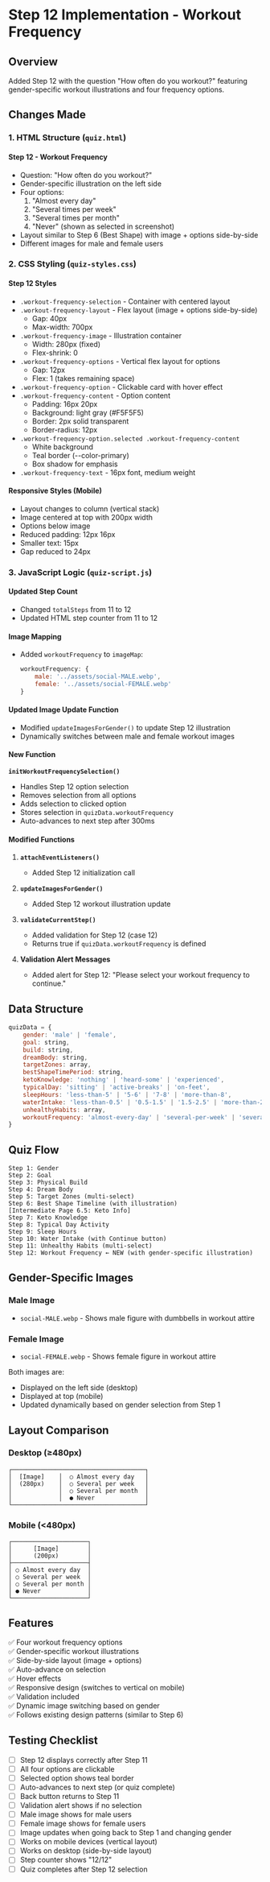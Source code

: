 # Step 12 Implementation - Workout Frequency

## Overview
Added Step 12 with the question "How often do you workout?" featuring gender-specific workout illustrations and four frequency options.

## Changes Made

### 1. HTML Structure (`quiz.html`)

#### Step 12 - Workout Frequency
- Question: "How often do you workout?"
- Gender-specific illustration on the left side
- Four options:
  1. "Almost every day"
  2. "Several times per week"
  3. "Several times per month"
  4. "Never" (shown as selected in screenshot)
- Layout similar to Step 6 (Best Shape) with image + options side-by-side
- Different images for male and female users

### 2. CSS Styling (`quiz-styles.css`)

#### Step 12 Styles
- `.workout-frequency-selection` - Container with centered layout
- `.workout-frequency-layout` - Flex layout (image + options side-by-side)
  - Gap: 40px
  - Max-width: 700px
- `.workout-frequency-image` - Illustration container
  - Width: 280px (fixed)
  - Flex-shrink: 0
- `.workout-frequency-options` - Vertical flex layout for options
  - Gap: 12px
  - Flex: 1 (takes remaining space)
- `.workout-frequency-option` - Clickable card with hover effect
- `.workout-frequency-content` - Option content
  - Padding: 16px 20px
  - Background: light gray (#F5F5F5)
  - Border: 2px solid transparent
  - Border-radius: 12px
- `.workout-frequency-option.selected .workout-frequency-content`
  - White background
  - Teal border (--color-primary)
  - Box shadow for emphasis
- `.workout-frequency-text` - 16px font, medium weight

#### Responsive Styles (Mobile)
- Layout changes to column (vertical stack)
- Image centered at top with 200px width
- Options below image
- Reduced padding: 12px 16px
- Smaller text: 15px
- Gap reduced to 24px

### 3. JavaScript Logic (`quiz-script.js`)

#### Updated Step Count
- Changed `totalSteps` from 11 to 12
- Updated HTML step counter from 11 to 12

#### Image Mapping
- Added `workoutFrequency` to `imageMap`:
  ```javascript
  workoutFrequency: {
      male: '../assets/social-MALE.webp',
      female: '../assets/social-FEMALE.webp'
  }
  ```

#### Updated Image Update Function
- Modified `updateImagesForGender()` to update Step 12 illustration
- Dynamically switches between male and female workout images

#### New Function
**`initWorkoutFrequencySelection()`**
- Handles Step 12 option selection
- Removes selection from all options
- Adds selection to clicked option
- Stores selection in `quizData.workoutFrequency`
- Auto-advances to next step after 300ms

#### Modified Functions
1. **`attachEventListeners()`**
   - Added Step 12 initialization call

2. **`updateImagesForGender()`**
   - Added Step 12 workout illustration update

3. **`validateCurrentStep()`**
   - Added validation for Step 12 (case 12)
   - Returns true if `quizData.workoutFrequency` is defined

4. **Validation Alert Messages**
   - Added alert for Step 12: "Please select your workout frequency to continue."

## Data Structure
```javascript
quizData = {
    gender: 'male' | 'female',
    goal: string,
    build: string,
    dreamBody: string,
    targetZones: array,
    bestShapeTimePeriod: string,
    ketoKnowledge: 'nothing' | 'heard-some' | 'experienced',
    typicalDay: 'sitting' | 'active-breaks' | 'on-feet',
    sleepHours: 'less-than-5' | '5-6' | '7-8' | 'more-than-8',
    waterIntake: 'less-than-0.5' | '0.5-1.5' | '1.5-2.5' | 'more-than-2.5' | 'dont-count',
    unhealthyHabits: array,
    workoutFrequency: 'almost-every-day' | 'several-per-week' | 'several-per-month' | 'never'
}
```

## Quiz Flow
```
Step 1: Gender
Step 2: Goal
Step 3: Physical Build
Step 4: Dream Body
Step 5: Target Zones (multi-select)
Step 6: Best Shape Timeline (with illustration)
[Intermediate Page 6.5: Keto Info]
Step 7: Keto Knowledge
Step 8: Typical Day Activity
Step 9: Sleep Hours
Step 10: Water Intake (with Continue button)
Step 11: Unhealthy Habits (multi-select)
Step 12: Workout Frequency ← NEW (with gender-specific illustration)
```

## Gender-Specific Images

### Male Image
- `social-MALE.webp` - Shows male figure with dumbbells in workout attire

### Female Image
- `social-FEMALE.webp` - Shows female figure in workout attire

Both images are:
- Displayed on the left side (desktop)
- Displayed at top (mobile)
- Updated dynamically based on gender selection from Step 1

## Layout Comparison

### Desktop (≥480px)
```
┌─────────────────────────────────────┐
│  [Image]    │  ○ Almost every day   │
│  (280px)    │  ○ Several per week   │
│             │  ○ Several per month  │
│             │  ● Never              │
└─────────────────────────────────────┘
```

### Mobile (<480px)
```
┌─────────────────────┐
│      [Image]        │
│      (200px)        │
├─────────────────────┤
│ ○ Almost every day  │
│ ○ Several per week  │
│ ○ Several per month │
│ ● Never             │
└─────────────────────┘
```

## Features
✅ Four workout frequency options  
✅ Gender-specific workout illustrations  
✅ Side-by-side layout (image + options)  
✅ Auto-advance on selection  
✅ Hover effects  
✅ Responsive design (switches to vertical on mobile)  
✅ Validation included  
✅ Dynamic image switching based on gender  
✅ Follows existing design patterns (similar to Step 6)  

## Testing Checklist
- [ ] Step 12 displays correctly after Step 11
- [ ] All four options are clickable
- [ ] Selected option shows teal border
- [ ] Auto-advances to next step (or quiz complete)
- [ ] Back button returns to Step 11
- [ ] Validation alert shows if no selection
- [ ] Male image shows for male users
- [ ] Female image shows for female users
- [ ] Image updates when going back to Step 1 and changing gender
- [ ] Works on mobile devices (vertical layout)
- [ ] Works on desktop (side-by-side layout)
- [ ] Step counter shows "12/12"
- [ ] Quiz completes after Step 12 selection
